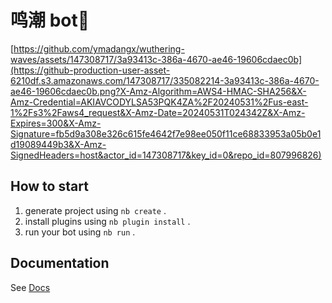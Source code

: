 # 鸣潮 bot🤖
[https://github.com/ymadangx/wuthering-waves/assets/147308717/3a93413c-386a-4670-ae46-19606cdaec0b](https://github-production-user-asset-6210df.s3.amazonaws.com/147308717/335082214-3a93413c-386a-4670-ae46-19606cdaec0b.png?X-Amz-Algorithm=AWS4-HMAC-SHA256&X-Amz-Credential=AKIAVCODYLSA53PQK4ZA%2F20240531%2Fus-east-1%2Fs3%2Faws4_request&X-Amz-Date=20240531T024342Z&X-Amz-Expires=300&X-Amz-Signature=fb5d9a308e326c615fe4642f7e98ee050f11ce68833953a05b0e1d19089449b3&X-Amz-SignedHeaders=host&actor_id=147308717&key_id=0&repo_id=807996826)
## How to start
1. generate project using `nb create` .
2. install plugins using `nb plugin install` .
3. run your bot using `nb run` .

## Documentation

See [Docs](https://nonebot.dev/)
